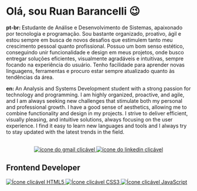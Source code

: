 # Olá, sou Ruan Barancelli 😉

<p><strong>pt-br: </strong>Estudante de Análise e Desenvolvimento de Sistemas, apaixonado por tecnologia e programação. Sou bastante organizado, proativo, ágil e estou sempre em busca de novos desafios que estimulem tanto meu crescimento pessoal quanto profissional. Possuo um bom senso estético, conseguindo unir funcionalidade e design em meus projetos, onde busco entregar soluções eficientes, visualmente agradáveis e intuitivas, sempre focando na experiência do usuário. Tenho facilidade para aprender novas linguagens, ferramentas e procuro estar sempre atualizado quanto às tendências da área.</p>

<p><strong>en: </strong>An Analysis and Systems Development student with a strong passion for technology and programming. I am highly organized, proactive, and agile, and I am always seeking new challenges that stimulate both my personal and professional growth.
I have a good sense of aesthetics, allowing me to combine functionality and design in my projects. I strive to deliver efficient, visually pleasing, and intuitive solutions, always focusing on the user experience. I find it easy to learn new languages and tools and I always try to stay updated with the latest trends in the field.</p><br>

<div align=center>
  <a href="mailto:ruanbarancelli@gmail.com" target="_blank">
    <img src= "https://img.shields.io/badge/Gmail-D14836?style=for-the-badge&logo=gmail&logoColor=white" alt="ícone do gmail clicável">
  </a>
  
  <a href="https://www.linkedin.com/in/ruan-barancelli/" target="_blank">
    <img src="https://img.shields.io/badge/LinkedIn-0077B5?style=for-the-badge&logo=linkedin&logoColor=white" alt="ícone do linkedin clicável">
  <a/>
</div>

## Frontend Developer

<div>
  <a href="https://github.com/ruanbarancelli">
    <img src="https://img.shields.io/badge/HTML5-E34F26?style=for-the-badge&logo=html5&logoColor=white" alt="Ícone clicável HTML5">
  </a>
  
  <a href="https://github.com/ruanbarancelli">
    <img src="https://img.shields.io/badge/CSS3-1572B6?style=for-the-badge&logo=css3&logoColor=white" alt="Ícone clicável CSS3">
  </a>
  
  <a href="https://github.com/ruanbarancelli">
    <img src="https://img.shields.io/badge/JavaScript-323330?style=for-the-badge&logo=javascript&logoColor=F7DF1E" alt="Ícone clicável JavaScript">
  </a>
</div>

